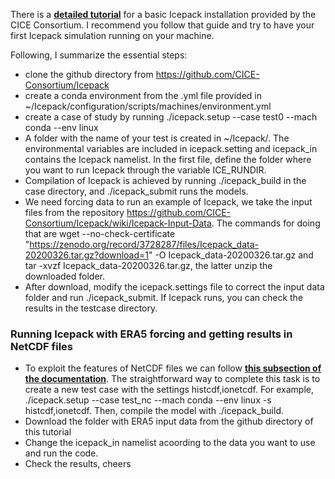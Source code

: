 There is a [**detailed tutorial**](https://cice-consortium-icepack.readthedocs.io/en/main/appendices/tutorial.html) for a basic Icepack installation provided by the CICE Consortium. I recommend you follow that guide and try to have your first Icepack simulation running on your machine.

Following, I summarize the essential steps:

- clone the github directory from https://github.com/CICE-Consortium/Icepack
- create a conda environment from the .yml file provided in ~/Icepack/configuration/scripts/machines/environment.yml
- create a case of study by running
      ./icepack.setup --case test0 --mach conda --env linux
- A folder with the name of your test is created in ~/Icepack/. The environmental variables are included in icepack.setting and icepack_in contains the Icepack namelist. In the first file, define the folder where you want to run Icepack through the variable ICE_RUNDIR.
- Compilation of Icepack is achieved by running ./icepack_build in the case directory, and ./icepack_submit runs the models.
- We need forcing data to run an example of Icepack, we take the input files from the repository https://github.com/CICE-Consortium/Icepack/wiki/Icepack-Input-Data. The commands for doing that are wget --no-check-certificate "https://zenodo.org/record/3728287/files/Icepack_data-20200326.tar.gz?download=1" -O Icepack_data-20200326.tar.gz and tar -xvzf Icepack_data-20200326.tar.gz, the latter unzip the downloaded folder.
- After download, modify the icepack.settings file to correct the input data folder and run ./icepack_submit. If Icepack runs, you can check the results in the testcase directory.

### Running Icepack with ERA5 forcing and getting results in NetCDF files
- To exploit the features of NetCDF files we can follow [**this subsection of the documentation**](https://cice-consortium-icepack.readthedocs.io/en/main/user_guide/ug_implementation.html#history-files). The straightforward way to complete this task is to create a new test case with the settings histcdf,ionetcdf. For example, ./icepack.setup --case test_nc --mach conda --env linux -s histcdf,ionetcdf. Then, compile the model with ./icepack_build.
- Download the folder with ERA5 input data from the github directory of this tutorial
- Change the icepack_in namelist acoording to the data you want to use and run the code.
- Check the results, cheers
